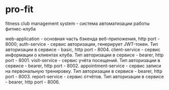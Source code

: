 # pro-fit
fitness club management system - система автоматизации работы фитнес-клуба

web-application - основная часть бэкенда веб-приложения, http port - 8000;
auth-service - сервис авторизации, генерирует JWT-токен. Тип авторизации в сервисе - basic, http port - 8004. 
client-service - сервис информации о клиентах клуба. Тип авторизации в сервисе - bearer, http port - 8001.
visit-service - сервис учёта посещений. Тип авторизации в сервисе - bearer, http port - 8002.
appointment-service - сервис записи на первональную тренировку. Тип авторизации в сервисе - bearer, http port - 8003.
report-service - сервис отчётов. Тип авторизации в сервисе - bearer, http port - 8006.
